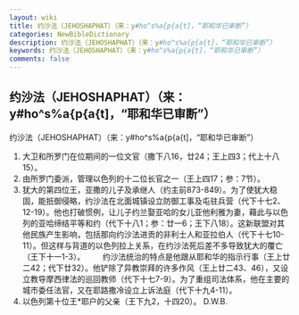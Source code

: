 ```yaml
---
layout: wiki
title: 约沙法（JEHOSHAPHAT）（来：y#ho^s%a{p{a{t]，“耶和华已审断”）
categories: NewBibleDictionary
description: 约沙法（JEHOSHAPHAT）（来：y#ho^s%a{p{a{t]，“耶和华已审断”）
keywords: 约沙法（JEHOSHAPHAT）（来：y#ho^s%a{p{a{t]，“耶和华已审断”）
comments: false
---
```


## 约沙法（JEHOSHAPHAT）（来：y#ho^s%a{p{a{t]，“耶和华已审断”）



约沙法（JEHOSHAPHAT）（来：y#ho^s%a{p{a{t]，“耶和华已审断”）
1. 大卫和所罗门在位期间的一位文官（撒下八16，廿24；王上四3；代上十八15）。
2. 由所罗门委派，管理以色列的十二位长官之一（王上四17；参：7节）。
3. 犹大的第四位王，亚撒的儿子及承继人（约主前873-849）。为了使犹大稳固，能扺御侵略，约沙法在北面城镇设立防御工事及屯驻兵营（代下十七2、12-19）。他也打破惯例，让儿子约兰娶亚哈的女儿亚他利雅为妻，藉此与以色列的亚哈缔结平等和约（代下十八1；参：廿一6；王下八18）。这新联盟对其他民族产生影响，包括那向约沙法进贡的非利士人和亚拉伯人（代下十七10-11）。但这样与背道的以色列拉上关系，在约沙法死后差不多导致犹大的覆亡（王下十一1-3）。
　　约沙法统治的特点是他跟从耶和华的指示行事（王上廿二42；代下廿32）。他铲除了异教崇拜的许多作风（王上廿二43、46），又设立教导摩西律法的巡回教师（代下十七7-9）。为了重组司法体系，他在主要的城市委任法官，又在耶路撒冷设立上诉法庭（代下十九4-11）。
4. 以色列第十位王*耶户的父亲（王下九2，十四20）。
D.W.B.




